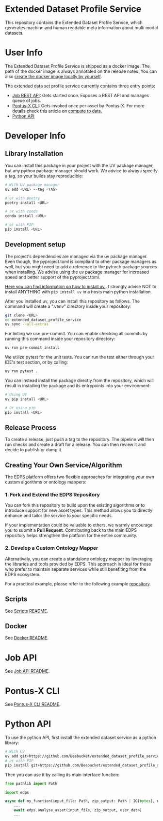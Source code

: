 # Extended Dataset Profile Service

This repository contains the Extended Dataset Profile Service,
which generates machine and human readable meta information about multi
modal datasets.

# User Info

The Extended Dataset Profile Service is shipped as a docker image. The path
of the docker image is always annotated on the release notes.
You can also [create the docker image locally by yourself](#scripts).

The extended data set profile service currently contains three entry points:
- [Job REST API](#job-api): Gets started once. Exposes a REST API and manages queue of jobs.
- [Pontus-X CLI](#pontus-x-cli): Gets invoked once per asset by Pontus-X. For more details check this article on [compute to data.](https://docs.pontus-x.eu/docs/use-cases/compute)
- [Python API](#python-api)

# Developer Info

## Library Installation

You can install this package in your project with the UV package manager,
but any python package manager should work. We advice to always specify a
tag, so your builds stay reproducible:

```bash
# With UV package manager
uv add <URL> --tag <TAG>

# or with poetry
poetry install <URL>

# or with conda
conda install <URL>

# or with PIP
pip install <URL>
```

## Development setup

The project's dependencies are managed via the uv package manager. Even though, the pyproject.toml is
compliant to other package managers as well, but you might need to add a reference to the pytorch
package sources when installing. We advise using the uv package manager for increased speed and
better support of the pyproject.toml.

[Here you can find information on how to install uv.](https://docs.astral.sh/uv/getting-started/installation).
I strongly advise NOT to install ANYTHING with `pip install uv` in a hosts main python installation.

After you installed uv, you can install this repository as follows. The command will create a ".venv" directory
inside your repository:

```sh
git clone <URL>
cd extended_dataset_profile_service
uv sync --all-extras
```

For linting we use pre-commit. You can enable checking all commits by running this command inside your repository
directory:
```bash
uv run pre-commit install
```

We utilize pytest for the unit tests. You can run the test either through your IDE's test section, or by calling:
```sh
uv run pytest .
```

You can instead install the package directly from the repository, which will result in installing the package and
its entrypoints into your environment:
```sh
# Using UV
uv pip install <URL>

# Or using pip
pip install <URL>
```

## Release Process

To create a release, just push a tag to the repository. The pipeline will then run checks
and create a draft for a release. You can then review it and decide to publish or dump it.

## Creating Your Own Service/Algorithm

The EDPS platform offers two flexible approaches for integrating your own custom algorithms or ontology mappers:

### 1. Fork and Extend the EDPS Repository

You can fork this repository to build upon the existing algorithms or to introduce support for new asset types. This method allows you to directly enhance and tailor the service to your specific needs.

If your implementation could be valuable to others, we warmly encourage you to submit a **Pull Request**. Contributing back to the main EDPS repository helps strengthen the platform for the entire community.

### 2. Develop a Custom Ontology Mapper

Alternatively, you can create a standalone ontology mapper by leveraging the libraries and tools provided by EDPS. This approach is ideal for those who prefer to maintain separate services while still benefiting from the EDPS ecosystem.

For a practical example, please refer to the following example [repository](https://github.com/Mission-KI/LP-MDS-Ontology-Mapper).

## Scripts

See [Scripts README](scripts/README.md).

## Docker

See [Docker README](docker/README.md).

# Job API

See [Job API README](src/jobapi/README.md).

# Pontus-X CLI

See [Pontus-X CLI README](src/pontusx/README.md).

# Python API

To use the python API, first install the extended dataset service as a python library:

```bash
# With UV
uv add git+https://github.com/Beebucket/extended_dataset_profile_service.git
# or with PIP
pip install git+https://github.com/Beebucket/extended_dataset_profile_service.git
```

Then you can use it by calling its main interface function:

```python
from pathlib import Path

import edps

async def my_function(input_file: Path, zip_output: Path | IO[bytes], user_data: edps.UserProvidedEdpData):
    ...
    await edps.analyse_asset(input_file, zip_output, user_data)
    ...
```
